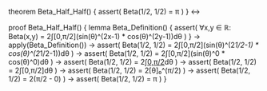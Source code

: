 theorem Beta_Half_Half() {
  assert(
    Beta(1/2, 1/2) = π
  )
} ↔

proof Beta_Half_Half() {
  lemma Beta_Definition() {
    assert(
      ∀x,y ∈ ℝ: Beta(x,y) = 2∫[0,π/2](sin(θ)^(2x-1) * cos(θ)^(2y-1))dθ
    )
  } →
  apply(Beta_Definition()) →
  assert(
    Beta(1/2, 1/2) = 2∫[0,π/2](sin(θ)^(2*1/2-1) * cos(θ)^(2*1/2-1))dθ
  ) →
  assert(
    Beta(1/2, 1/2) = 2∫[0,π/2](sin(θ)^0 * cos(θ)^0)dθ
  ) →
  assert(
    Beta(1/2, 1/2) = 2∫[0,π/2](1)dθ
  ) →
  assert(
    Beta(1/2, 1/2) = 2∫[0,π/2]dθ
  ) →
  assert(
    Beta(1/2, 1/2) = 2[θ]₀^(π/2)
  ) →
  assert(
    Beta(1/2, 1/2) = 2(π/2 - 0)
  ) →
  assert(
    Beta(1/2, 1/2) = π
  )
}
